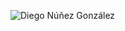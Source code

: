 ![Diego Núñez González](https://github.com/diego-dng/diego-dng/assets/18547419/535b7f41-56ee-46d7-9272-044cad480ccf)
<!--
**diego-dng/diego-dng** is a ✨ _special_ ✨ repository because its `README.md` (this file) appears on your GitHub profile.

Here are some ideas to get you started:

- 🔭 I’m currently working on ...
- 🌱 I’m currently learning ...
- 👯 I’m looking to collaborate on ...
- 🤔 I’m looking for help with ...
- 💬 Ask me about ...
- 📫 How to reach me: ...
- 😄 Pronouns: ...
- ⚡ Fun fact: ...
-->
